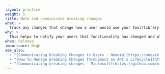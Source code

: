 ```yaml
---
layout: practice
weight: 5
title: Note and communicate breaking changes
what: >
  Track any changes that change how a user would use your tool/library.
why: >
  This helps to notify your users that functionality has changed and allows for your users to see what the mitigation may be for that change. Providing a protocol keeps this consistent for users.
when: Release
importance: High
see_also:
  - "[Communicating Breaking Changes to Users - Neovim](https://neovim.discourse.group/t/communicating-breaking-changes-to-users/1384)"
  - "[How to Manage Breaking Changes Throughout an API's Lifecycle](https://nordicapis.com/how-to-manage-breaking-changes-throughout-an-apis-lifecycle/)"
  - "[Communicating breaking changes - Microsoft](https://github.com/microsoft/FluidFramework/wiki/Communicating-breaking-changes)"
---
```

